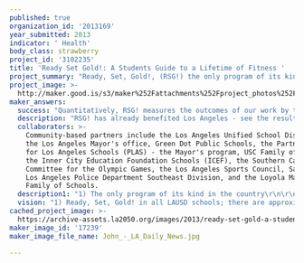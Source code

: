 ```yaml
---
published: true
organization_id: '2013169'
year_submitted: 2013
indicator: ' Health'
body_class: strawberry
project_id: '3102235'
title: 'Ready Set Gold!: A Students Guide to a Lifetime of Fitness '
project_summary: "Ready, Set, Gold!, (RSG!) the only program of its kind in the country, tackles the epidemic problems of childhood obesity and diabetes by pairing Olympians and Paralympians with 50 Los Angeles area  public schools, 96% of which are Title 1 in the Los Angeles Unified School District (LAUSD).  The RSG! mission is to increase the state-mandated Fitnessgram scores and promote student fitness, nutrition and a healthy lifetime lifestyle in the 5th, 7th and 9th grade physical education classes which are required to take the Fitnessgram test annually. \r\n\r\nEach Olympian/Paralympian is matched to a specific school and meets with their students five - six times during the school year to inspire, educate, empower, and motivate them toward a long and healthy life. Like tobacco cessation and seat belt use, this is a long-term problem we are addressing. \r\n\r\nAccording to the LA Department of Public Health in 2007, over 440,500 of LAUSD's 5th, 7th and 9th graders were obese (having too much body fat).  Obese children have a greater likelihood of developing risk factors associated with chronic diseases such as high blood pressure, high cholesterol, Type 2 diabetes and heart disease which often follow children into adulthood.  Some populations are at higher risk:  low-income individuals, African-Americans, Latinos, Native Americans which reflect the LAUSD student population:  73% Latino, 11% Black/African, 9% White, 4% Asian and 3% American Indian/Native American.  \r\n\r\nIn addition to the above health disparities, LAUSD has cut back on physical education (PE) in elementary schools, decreased the number of credentialed PE teachers and increased PE class sizes to 40-50-60 students.  RSG! was designed to supplement and operate in existing PE classes for the 5th, 7th and 9th graders with teachers and Olympians providing the encouragement and drive to be knowledgeable about health, fitness and nutrition as important elements toward a long and healthy life.  What starts in these early years imparts a commitment to a permanent and enduring dedication to high-quality health as a responsibility.  "
project_image: >-
  http://maker.good.is/s3/maker%252Fattachments%252Fproject_photos%252Fimages%252F17239%252Fdisplay%252FJohn_-_LA_Daily_News.jpg=c570x385
maker_answers:
  success: "Quantitatively, RSG! measures the outcomes of our work by the annual Fitnessgram (state-mandated physical fitness test) test results taken by the 5th, 7th and 9th graders at the schools RSG! targets.  Current program outcomes show that more than 50% of students that RSG! reached passed at least 5 out of 6 Fitnessgram exercises, i.e., upper body strength, aerobic capacity, curl-up, trunk lift, flexibility and body mass index. \r\n\r\nQualitatively, RSG! participants (teacher, student and Olympian) give us testimonials; here is a sample;  spelling and grammar have been kept in their original form.  \r\n\r\nTeacher: Christine Berni Ramos, Elizabeth Learning Center on Olympian Kelly Mitchell: \r\n\r\n“Kelly (Mitchell) you are the best, I can see the 5th graders motivation and smiles when they are with you from a distance”\r\n\r\nCalabash Elementary Student: “Before the ready,set, gold! program I could not even do a single push up and now I can do 3. I say that the best part was meating David Brinton a olimpian of cyling. Another thing is the running. Before I was a running turtle, and now I’m a running cheetah.\"\r\n\r\nOlympian: Becky Kim at John Mack Elementary, “The students at John Mack EL were just amazing! So prepared and ready to listen! It was a delight speaking to these group of students!! I had so much fun with them. They were so engaged and asked a lot of questions as well.”\r\n"
  description: "RSG! has already benefited Los Angeles - see the results below in evaluating our project quantitatively and qualitatively.  \r\n\r\nRSG! reaches approximately 500 students/school (500 x 50 schools = 25,000 annually).  It serves as a continual reminder that the 42 Olympians/Paralympians participating in the program and ranging in age from 20 years old to 72 years old are healthy lifelong models for students in fighting the epidemics of diabetes and obesity because they are the examples of healthy living habits and not diabetic or obese. \r\n\r\nRSG! is a reminder of the pride people felt in 1984 when we held our second Olympics here in Los Angeles; as I travel throughout Los Angeles, those who were here in '84, always have a story to tell on their volunteering, going to an event, and no traffic!  And now Mayor Villaraigosa has tossed our city hat into the ring to host another Olympics in 2024.  Who wouldn't want another one after London's successfully hosting their third Olympics. \r\n\r\nAnd there's a young man or woman in school now who will be propelled to be an Olympian because of what is set down in LA at this time and become like Olympian David Brinton ('88--cycling) who was motivated by watching the Olympics when he was 9 years old or seeing Olympian Paul Gonzales ('84--Boxing) the first Mexican-American to win a Gold medal.  \r\n\r\n \r\n"
  collaborators: >-
    Community-based partners include the Los Angeles Unified School District, 
    the Los Angeles Mayor's office, Green Dot Public Schools, the Partnership
    for Los Angeles Schools (PLAS) - the Mayor's program, USC Family of Schools,
    the Inner City Education Foundation Schools (ICEF), the Southern California
    Committee for the Olympic Games, the Los Angeles Sports Council, Samsung,
    Los Angeles Police Department Southeast Division, and the Loyola Marymount
    Family of Schools. 
  description1: "1) The only program of its kind in the country\r\n\r\n2) a public private partnership between the LAUSD and the Southern California Committee for the Olympic Games; this partnership works to restore diminishing needed services in the public sector at a time when the current state budget reduces education funding \r\n\r\n3) Reaching approximately 25,000 students annually at no charge to the schools.  \r\n\r\n4) A direct services mentoring program in-school model; we reach the students in class where we have some control over their participation.\r\n\r\n5) In the first 3 years of the program for those schools participating in RSG!, LAUSD's latest data demonstrated a 41% increase in students passing the California state-mandated physical fitness tests aka Fitnessgram which represents minimum levels of fitness that offer protection against the diseases that result from sedentary living.\r\n\r\nCurrent program outcomes for the 2011-2012 school year show that more than 50% of students that RSG! reached passed at least 5 out of 6 Fitnessgram exercises. \r\n\r\n6) Recognized by Los Angeles Mayor Villaraigosa, February, 2012\r\n\r\n7) Honored at the LA City Council: September, '08 and June, '09\r\n\r\n8) Recognized by the LAUSD Board of Education, October, 2008\r\n\r\n9) Nominated for the Governor's Council on Physical Fitness & Sports Award for Organizations"
  vision: "1) Ready, Set, Gold! in all LAUSD schools; there are approximately 700 LAUSD schools; Southern California has 800-900 Olympians who could cover them.  We have a proven model that recruits them: word of mouth and their professional organization: the Southern California Committee of Olympians/Paralympians.\r\n\r\n2) A full time staff to implement and execute the program above; right now we have a full-time program director and a part-time program manager for 50 schools; the ratio of monitoring the schools is 1:25 schools.  So for 700 schools, we would need 28 people at today's current number.  \r\n\r\n3) Tracking and measuring the impact on students over a 20-25 year period; what did they learn and take away from the RSG! experience that stayed with them after the program.  We have some anecdotal information now; yet we need to measure.  We will continue with the Cal State LA professor we have now to design and outline a program and using that information, develop knowledge and keep the ideas that work and replace any that don't and add new ones.  We will also consult with kinesiology professionals and use their experience.  \r\n\r\n"
cached_project_image: >-
  https://archive-assets.la2050.org/images/2013/ready-set-gold-a-students-guide-to-a-lifetime-of-fitness/maker.good.is/s3/maker%252Fattachments%252Fproject_photos%252Fimages%252F17239%252Fdisplay%252FJohn_-_LA_Daily_News.jpg=c570x385.jpg
maker_image_id: '17239'
maker_image_file_name: John_-_LA_Daily_News.jpg

---
```

